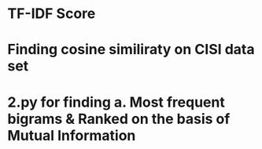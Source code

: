 # TF-IDF Score
# Finding cosine similiraty on CISI data set
# 2.py for finding a.	Most  frequent bigrams & Ranked on the basis of Mutual Information
